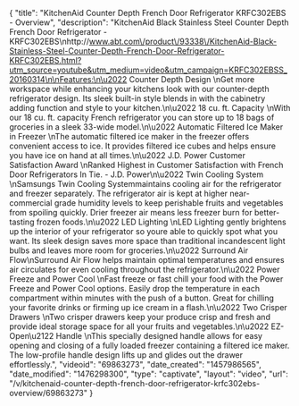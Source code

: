 {
    "title": "KitchenAid Counter Depth French Door Refrigerator KRFC302EBS - Overview",
    "description": "KitchenAid Black Stainless Steel Counter Depth French Door Refrigerator - KRFC302EBS\nhttp:\/\/www.abt.com\/product\/93338\/KitchenAid-Black-Stainless-Steel-Counter-Depth-French-Door-Refrigerator-KRFC302EBS.html?utm_source=youtube&utm_medium=video&utm_campaign=KRFC302EBSS_20160314\n\nFeatures:\n\u2022 Counter Depth Design \nGet more workspace while enhancing your kitchens look with our counter-depth refrigerator design. Its sleek built-in style blends in with the cabinetry adding function and style to your kitchen.\n\u2022 18 cu. ft. Capacity \nWith our 18 cu. ft. capacity French refrigerator you can store up to 18 bags of groceries in a sleek 33-wide model.\n\u2022 Automatic Filtered Ice Maker in Freezer \nThe automatic filtered ice maker in the freezer offers convenient access to ice. It provides filtered ice cubes and helps ensure you have ice on hand at all times.\n\u2022 J.D. Power Customer Satisfaction Award \nRanked Highest in Customer Satisfaction with French Door Refrigerators In Tie. - J.D. Power\n\u2022 Twin Cooling System \nSamsungs Twin Cooling Systemmaintains cooling air for the refrigerator and freezer separately. The refrigerator air is kept at higher near-commercial grade humidity levels to keep perishable fruits and vegetables from spoiling quickly. Drier freezer air means less freezer burn for better-tasting frozen foods.\n\u2022 LED Lighting \nLED Lighting gently brightens up the interior of your refrigerator so youre able to quickly spot what you want. Its sleek design saves more space than traditional incandescent light bulbs and leaves more room for groceries.\n\u2022 Surround Air Flow\nSurround Air Flow helps maintain optimal temperatures and ensures air circulates for even cooling throughout the refrigerator.\n\u2022 Power Freeze and Power Cool \nFast freeze or fast chill your food with the Power Freeze and Power Cool options. Easily drop the temperature in each compartment within minutes with the push of a button. Great for chilling your favorite drinks or firming up ice cream in a flash.\n\u2022 Two Crisper Drawers \nTwo crisper drawers keep your produce crisp and fresh and provide ideal storage space for all your fruits and vegetables.\n\u2022 EZ-Open\u2122 Handle \nThis specially designed handle allows for easy opening and closing of a fully loaded freezer containing a filtered ice maker. The low-profile handle design lifts up and glides out the drawer effortlessly.",
    "videoid": "69863273",
    "date_created": "1457986565",
    "date_modified": "1476298300",
    "type": "captivate",
    "layout": "video",
    "url": "\/v\/kitchenaid-counter-depth-french-door-refrigerator-krfc302ebs-overview\/69863273"
}